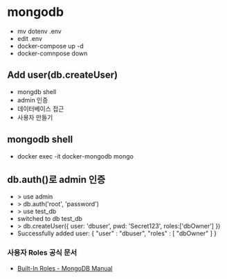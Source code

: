 # mongodb
- mv dotenv .env
- edit .env
- docker-compose up -d
- docker-comnpose down

## Add user(db.createUser)
- mongdb shell
- admin 인증
- 데이터베이스 접근
- 사용자 만들기

## mongodb shell
- docker exec -it docker-mongodb mongo

## db.auth()로 admin 인증
- \> use admin
- \> db.auth('root', 'password')
- \> use test_db
- switched to db test_db
- \> db.createUser({ user: 'dbuser', pwd: 'Secret123', roles:['dbOwner'] })
- Successfully added user: { "user" : "dbuser", "roles" : [ "dbOwner" ] }

### 사용자 Roles 공식 문서
- [Built-In Roles - MongoDB Manual](https://docs.mongodb.com/manual/reference/built-in-roles/)

